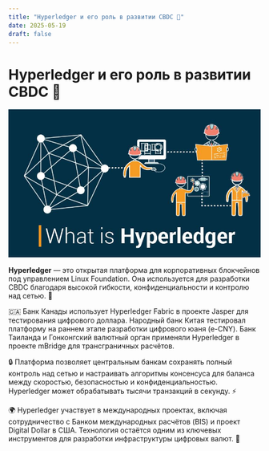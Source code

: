 ```yaml
---
title: "Hyperledger и его роль в развитии CBDC 💸"
date: 2025-05-19
draft: false
---
```


# Hyperledger и его роль в развитии CBDC 💸

![image](/site/assets/images/hyperledger.jpg)

**Hyperledger** — это открытая платформа для корпоративных блокчейнов под управлением Linux Foundation. Она используется для разработки CBDC благодаря высокой гибкости, конфиденциальности и контролю над сетью. 🏦

🇨🇦 Банк Канады использует Hyperledger Fabric в проекте Jasper для тестирования цифрового доллара. Народный банк Китая тестировал платформу на раннем этапе разработки цифрового юаня (e-CNY). Банк Таиланда и Гонконгский валютный орган применяли Hyperledger в проекте mBridge для трансграничных расчётов.

🔒 Платформа позволяет центральным банкам сохранять полный контроль над сетью и настраивать алгоритмы консенсуса для баланса между скоростью, безопасностью и конфиденциальностью. Hyperledger может обрабатывать тысячи транзакций в секунду. ⚡

🌍 Hyperledger участвует в международных проектах, включая сотрудничество с Банком международных расчётов (BIS) и проект Digital Dollar в США. Технология остаётся одним из ключевых инструментов для разработки инфраструктуры цифровых валют. 🚀